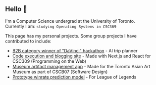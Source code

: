 ## Hello 👋
I'm a Computer Science undergrad at the University of Toronto.  
Currently I am: `studying Operating Systems in CSC369`  

This page has my personal projects. Some group projects I have contributed to include:

- [B2B category winner of "DaVinci" hackathon](https://github.com/teddio496/WelcoMate) - AI trip planner
- [Code execution and blogging site](https://github.com/teddio496/CodeGrounds) - Made with Next.js and React for CSC309 (Programming on the Web)
- [Museum artifact management app](https://github.com/marc-issism/TAAMproject) - Made for the Toronto Asian Art Museum as part of CSCB07 (Software Design)
- [Prototype winrate prediction model](https://github.com/no-ff/no.ff) - For League of Legends
